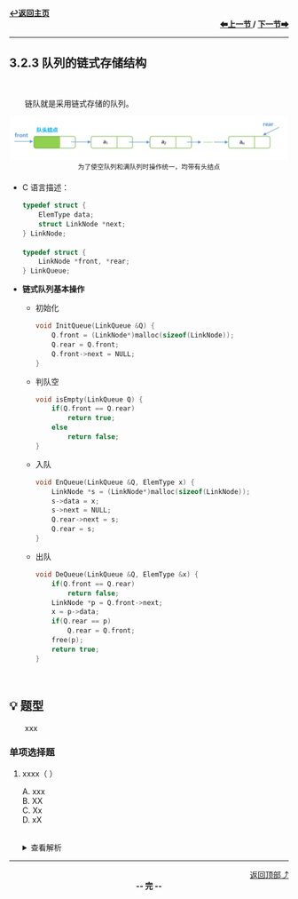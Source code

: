 <a name="top"></a>
<div align="left">
    <a href="/README.md"><b>↩返回主页</b></a>
</div>
<div align="right">
    <b>
    <a href="3.2.2%20队列的顺序存储结构.md">⬅上一节 </a>
    /
    <a href="3.2.420双端队列.md"> 下一节➡</a>
    </b>
</div>
<hr>

## 3.2.3 队列的链式存储结构

<br>

&emsp;&emsp;链队就是采用链式存储的队列。

<div align="center">
    <img src="/pics/3/3.2.3(1).png" width=650><br>
    <sup>为了使空队列和满队列时操作统一，均带有头结点</sup>
</div>

+ C 语言描述：

    ```c
    typedef struct {
        ElemType data;
        struct LinkNode *next;
    } LinkNode;

    typedef struct {
        LinkNode *front, *rear;
    } LinkQueue;
    ```

+ **链式队列基本操作**

    + 初始化

        ```c
        void InitQueue(LinkQueue &Q) {
            Q.front = (LinkNode*)malloc(sizeof(LinkNode));
            Q.rear = Q.front;
            Q.front->next = NULL;
        }
        ```

    + 判队空

        ```c
        void isEmpty(LinkQueue Q) {
            if(Q.front == Q.rear)
                return true;
            else
                return false;
        }
        ```

    + 入队

        ```c
        void EnQueue(LinkQueue &Q, ElemType x) {
            LinkNode *s = (LinkNode*)malloc(sizeof(LinkNode));
            s->data = x;
            s->next = NULL;
            Q.rear->next = s;
            Q.rear = s;
        }
        ```

    + 出队

        ```c
        void DeQueue(LinkQueue &Q, ElemType &x) {
            if(Q.front == Q.rear)
                return false;
            LinkNode *p = Q.front->next;
            x = p->data;
            if(Q.rear == p)
                Q.rear = Q.front;
            free(p);
            return true;
        }
        ```

<br>

## 💡 题型

&emsp;&emsp;xxx

### 单项选择题

1. xxxx（ ）

    A. xxx<br>
    B. XX<br>
    C. Xx<br>
    D. xX<br><br>
    <details>
    <summary>查看解析</summary>
    <p>答案：x</p>
    </details>

<hr>

<div align="right">
    <a href="#top">返回顶部⤴</a>
</div>

<div align="center">
    <b>-- 完 --</b>
</div>